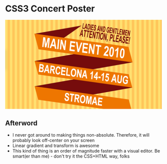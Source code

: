 CSS3 Concert Poster
===============

![](screenshot.png)

## Afterword

- I never got around to making things non-absolute. Therefore, it will probably look off-center on your screen
- Linear gradient and transform is awesome
- This kind of thing is an order of magnitude faster with a visual editor. Be smart(er than me) - don't try it the CSS+HTML way, folks